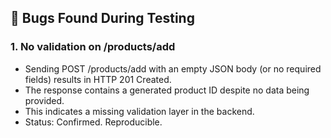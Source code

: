 ## 🐞 Bugs Found During Testing

### 1. No validation on /products/add
- Sending POST /products/add with an empty JSON body (or no required fields) results in HTTP 201 Created.
- The response contains a generated product ID despite no data being provided.
- This indicates a missing validation layer in the backend.
- Status: Confirmed. Reproducible.
